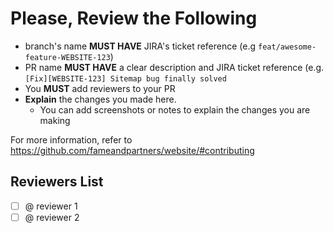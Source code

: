 # Please, Review the Following

- branch's name **MUST HAVE** JIRA's ticket reference (e.g `feat/awesome-feature-WEBSITE-123`)
- PR name **MUST HAVE** a clear description and JIRA ticket reference (e.g. `[Fix][WEBSITE-123] Sitemap bug finally solved`
- You **MUST** add reviewers to your PR
- **Explain** the changes you made here.
  - You can add screenshots or notes to explain the changes you are making

For more information, refer to https://github.com/fameandpartners/website/#contributing

## Reviewers List

- [ ] @ reviewer 1
- [ ] @ reviewer 2
